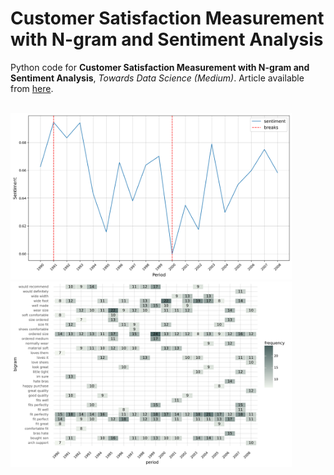 # Customer Satisfaction Measurement with N-gram and Sentiment Analysis
Python code for **Customer Satisfaction Measurement with N-gram and Sentiment Analysis**, *Towards Data Science (Medium)*.
Article available from [here](https://towardsdatascience.com/customer-satisfaction-measurement-with-n-gram-and-sentiment-analysis-547e291c13a6?sk=62f9decb619744c96c49735ff09653c3).


<p float="left">
  </br>
  <img src="sentiment-fig.png" width="450" />
  <img src="arabica-fig.png" width="450" />
</p>

